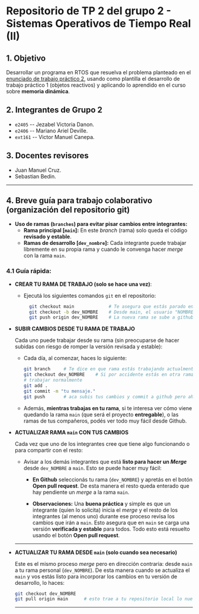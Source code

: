 # Repositorio de TP 2 del grupo 2 - Sistemas Operativos de Tiempo Real (II)

## 1. Objetivo
Desarrollar un programa en RTOS que resuelva el problema planteado en el [enunciado de trabajo práctico 2](https://docs.google.com/document/d/1i_nvWkR8Uy2a3vuZ9dQ0bey6un-p7EYcWo7U27207WE/edit?tab=t.0#heading=h.8jl34vsv9f2z), usando como plantilla el desarrollo de trabajo práctico 1 (objetos reactivos) y aplicando lo aprendido en el curso sobre **memoria dinámica**.

## 2. Integrantes de Grupo 2

- `e2405` -- Jezabel Victoria Danon.
- `e2406` -- Mariano Ariel Deville.
- `ext161` -- Victor Manuel Canepa.

## 3. Docentes revisores

- Juan Manuel Cruz.
- Sebastian Bedin.

<!-- ## 4. Archivos soporte:
[link al video](https://drive.google.com/file/d/13P8zk9Db0W95AT1wKOAUxqjPOFZNQk1W/view?usp=sharing)
-->
---

## 4. Breve guía para trabajo colaborativo (organización del repositorio git)

- **Uso de ramas (`branches`) para evitar pisar cambios entre integrantes:**
	- **Rama principal [`main`]:** En este _branch_ (rama) solo queda el código **revisado y estable**.
	- **Ramas de desarrollo [`dev_nombre`]:** Cada integrante puede trabajar libremente en su propia rama y cuando le convenga hacer _merge_ con la rama `main`.

### 4.1 Guía rápida:

- **CREAR TU RAMA DE TRABAJO (solo se hace una vez)**:

  - Ejecutá los siguientes comandos `git` en el repositorio:
    ```bash
      git checkout main	            # Te asegura que estás parado en el branch principal (main).
      git checkout -b dev_NOMBRE    # Desde main, el usuario "NOMBRE" crea una rama para desarrollo (dev).
      git push origin dev_NOMBRE    # La nueva rama se sube a github (desde el remoto se puede ver tanto main como dev_NOMBRE).
    ```
  
- **SUBIR CAMBIOS DESDE TU RAMA DE TRABAJO**

  Cada uno puede trabajar desde su rama (sin preocuparse de hacer subidas con riesgo de romper la versión revisada y estable):

    - Cada día, al comenzar, haces lo siguiente:
      ```bash
      git branch	 # Te dice en que rama estás trabajando actualmente (siempre debería ser la tuya evitando cambios en main).
      git checkout dev_NOMBRE	 # Si por accidente estás en otra rama, esto te asegura que ahora estás parado en tu branch de desarrollo (dev_NOMBRE).
      # trabajar normalmente
      git add .
      git commit -m "tu mensaje."
      git push       # aca subis tus cambios y commit a github pero ahora con el alivio de que no estas modificando la rama main.
      ```
    - Además, **mientras trabajas en tu rama**, si te interesa ver cómo viene quedando la rama `main` (que será el proyecto **entregable**), o las ramas de tus compañeros, podés ver todo muy fácil desde Github.

- **ACTUALIZAR RAMA `main` CON TUS CAMBIOS**

  Cada vez que uno de los integrantes cree que tiene algo funcionando o para compartir con el resto:

	- Avisar a los demás integrantes que está **listo para hacer un _Merge_** desde `dev_NOMBRE` a `main`. Esto se puede hacer muy fácil:
		
		- **En Github** seleccionás tu rama (`dev_NOMBRE`) y apretás en el botón **Open pull request**. De esta manera el resto queda enterado que hay pendiente un _merge_ a la rama `main`. 

		- **Observaciones:** Una **buena práctica** y simple es que un integrante (quien lo solicita) inicia el _merge_ y el resto de los integrantes (al menos uno) durante ese proceso revisa los cambios que irán a `main`. Esto asegura que en `main` se carga una versión **verificada y estable** para todos. Todo esto está resuelto usando el botón **Open pull request**.

	---

- **ACTUALIZAR TU RAMA DESDE `main` (solo cuando sea necesario)**

  Este es el mismo proceso _merge_ pero en dirección contraria: desde `main` a tu rama personal (`dev_NOMBRE`). De esta manera cuando se actualiza el `main` y vos estás listo para incorporar los cambios en tu versión de desarrollo, lo haces:
    ```bash
    git checkout dev_NOMBRE
    git pull origin main      # esto trae a tu repositorio local lo nuevo de main.
    ```
	---
